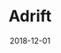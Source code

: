 ---
artist: "Robert Farrugia"
title: "Adrift"
cover: "images/farrugia-adrift.jpg"
date: 2018-12-01
---